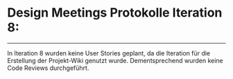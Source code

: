 # Design Meetings Protokolle Iteration 8:
---

In Iteration 8 wurden keine User Stories geplant, da die Iteration für die Erstellung der Projekt-Wiki genutzt wurde. 
Dementsprechend wurden keine Code Reviews durchgeführt.